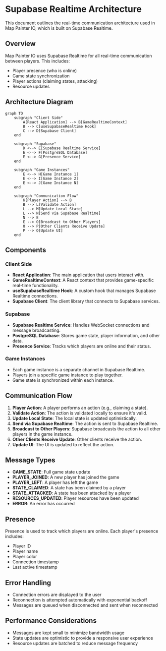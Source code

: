 # Supabase Realtime Architecture

This document outlines the real-time communication architecture used in Map Painter IO, which is built on Supabase Realtime.

## Overview

Map Painter IO uses Supabase Realtime for all real-time communication between players. This includes:

- Player presence (who is online)
- Game state synchronization
- Player actions (claiming states, attacking)
- Resource updates

## Architecture Diagram

```mermaid
graph TD
    subgraph "Client Side"
        A[React Application] --> B[GameRealtimeContext]
        B --> C[useSupabaseRealtime Hook]
        C --> D[Supabase Client]
    end

    subgraph "Supabase"
        D <--> E[Supabase Realtime Service]
        E <--> F[PostgreSQL Database]
        E <--> G[Presence Service]
    end

    subgraph "Game Instances"
        E <--> H[Game Instance 1]
        E <--> I[Game Instance 2]
        E <--> J[Game Instance N]
    end

    subgraph "Communication Flow"
        K[Player Action] --> B
        B --> L[Validate Action]
        L --> M[Update Local State]
        L --> N[Send via Supabase Realtime]
        N --> E
        E --> O[Broadcast to Other Players]
        O --> P[Other Clients Receive Update]
        P --> Q[Update UI]
    end
```

## Components

### Client Side

- **React Application**: The main application that users interact with.
- **GameRealtimeContext**: A React context that provides game-specific real-time functionality.
- **useSupabaseRealtime Hook**: A custom hook that manages Supabase Realtime connections.
- **Supabase Client**: The client library that connects to Supabase services.

### Supabase

- **Supabase Realtime Service**: Handles WebSocket connections and message broadcasting.
- **PostgreSQL Database**: Stores game state, player information, and other data.
- **Presence Service**: Tracks which players are online and their status.

### Game Instances

- Each game instance is a separate channel in Supabase Realtime.
- Players join a specific game instance to play together.
- Game state is synchronized within each instance.

## Communication Flow

1. **Player Action**: A player performs an action (e.g., claiming a state).
2. **Validate Action**: The action is validated locally to ensure it's valid.
3. **Update Local State**: The local state is updated optimistically.
4. **Send via Supabase Realtime**: The action is sent to Supabase Realtime.
5. **Broadcast to Other Players**: Supabase broadcasts the action to all other players in the game instance.
6. **Other Clients Receive Update**: Other clients receive the action.
7. **Update UI**: The UI is updated to reflect the action.

## Message Types

- **GAME_STATE**: Full game state update
- **PLAYER_JOINED**: A new player has joined the game
- **PLAYER_LEFT**: A player has left the game
- **STATE_CLAIMED**: A state has been claimed by a player
- **STATE_ATTACKED**: A state has been attacked by a player
- **RESOURCES_UPDATED**: Player resources have been updated
- **ERROR**: An error has occurred

## Presence

Presence is used to track which players are online. Each player's presence includes:

- Player ID
- Player name
- Player color
- Connection timestamp
- Last active timestamp

## Error Handling

- Connection errors are displayed to the user
- Reconnection is attempted automatically with exponential backoff
- Messages are queued when disconnected and sent when reconnected

## Performance Considerations

- Messages are kept small to minimize bandwidth usage
- State updates are optimistic to provide a responsive user experience
- Resource updates are batched to reduce message frequency
